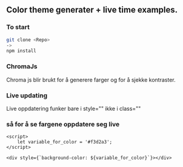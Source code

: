 ## Color theme generater + live time examples.

### To start

```bash
git clone <Repo>
->
npm install
```

### ChromaJs

Chroma js blir brukt for å generere farger og for å sjekke kontraster.

### Live updating

Live oppdatering funker bare i style="" ikke i class=""

### så for å se fargene oppdatere seg live

```svelte
<script>
	let variable_for_color = '#f3d2a3';
</script>

<div style={`background-color: ${variable_for_color}`}></div>
```
